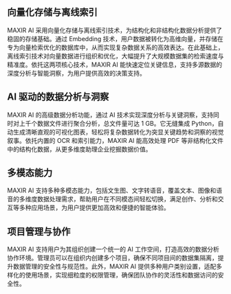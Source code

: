 ## 向量化存储与离线索引
MAXIR AI 采用向量化存储与离线索引技术，为结构化和非结构化数据分析提供了稳固的存储基础。通过 Embedding 技术，用户数据被转化为高维向量，并存储在专为向量检索优化的数据库中，从而实现复杂数据关系的高效表达。在此基础上，离线索引技术对向量数据进行组织和优化，大幅提升了大规模数据集的检索速度与精准度。依托这两项核心技术，MAXIR AI 能快速定位关键信息，支持多源数据的深度分析与智能洞察，为用户提供高效的决策支持。

## AI 驱动的数据分析与洞察
MAXIR AI 的高级数据分析功能，通过 AI 技术实现深度分析与关键洞察，支持同时对上千个数据文件进行聚合分析，总文件量可达 1 GB。它无缝集成 Python，自动生成清晰直观的可视化图表，轻松将复杂数据转化为突显关键趋势和洞察的视觉叙事。依托内置的 OCR 和索引能力，MAXIR AI 能高效处理 PDF 等非结构化文件中的结构化数据，从更多维度助理企业挖掘数据价值。

## 多模态能力
MAXIR AI 支持多种多模态能力，包括文生图、文字转语音，覆盖文本、图像和语音的多维度数据处理需求，帮助用户在不同模态间轻松切换，满足创作、分析和交互等多种应用场景，为用户提供更加高效和便捷的智能体验。

## 项目管理与协作
MAXIR AI 支持用户为其组织创建一个统一的 AI 工作空间，打造高效的数据分析协作环境。管理员可以在组织内创建多个项目，确保不同项目间的数据集隔离，提升数据管理的安全性与规范性。此外，MAXIR AI 提供多种用户类别设置，适配多样化的使用场景，实现细粒度的权限管理，确保团队协作的灵活性和数据访问的安全性。
